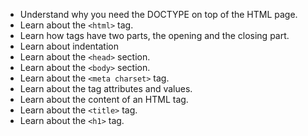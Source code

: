 * Understand why you need the DOCTYPE on top of the HTML page.
* Learn about the `<html>` tag.
* Learn how tags have two parts, the opening and the closing part.
* Learn about indentation
* Learn about the `<head>` section.
* Learn about the `<body>` section.
* Learn about the `<meta charset>` tag.
* Learn about the tag attributes and values.
* Learn about the content of an HTML tag.
* Learn about the `<title>` tag.
* Learn about the `<h1>` tag.

